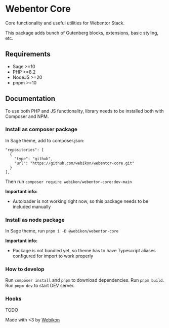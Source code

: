 # Webentor Core

Core functionality and useful utilities for Webentor Stack.

This package adds bunch of Gutenberg blocks, extensions, basic styling, etc.

## Requirements

- Sage >=10
- PHP >=8.2
- NodeJS >=20
- pnpm >=10

## Documentation

To use both PHP and JS functionality, library needs to be installed both with Composer and NPM.

### Install as composer package

In Sage theme, add to composer.json:

```
"repositories": [
  {
    "type": "github",
    "url": "https://github.com/webikon/webentor-core.git"
  }
],
```

Then run `composer require webikon/webentor-core:dev-main`

**Important info:**

- Autoloader is not working right now, so this package needs to be included manually

### Install as node package

In Sage theme, run `pnpm i -D @webikon/webentor-core`

**Important info:**

- Package is not bundled yet, so theme has to have Typescript aliases configured for import to work properly

### How to develop

Run `composer install` and `pnpm` to download dependencies.
Run `pnpm build`.
Run `pnpm dev` to start DEV server.

### Hooks

TODO

Made with <3 by [Webikon](https://webikon.sk)
